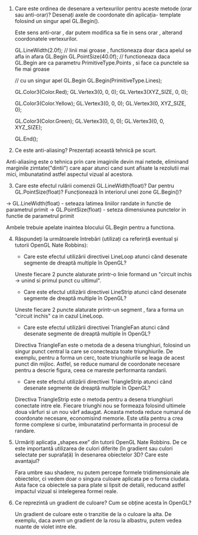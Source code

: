 1. Care este ordinea de desenare a vertexurilor pentru aceste metode (orar sau anti-orar)? Desenați axele de coordonate din aplicația- template folosind un singur apel GL.Begin().

    Este sens anti-orar , dar putem modifica sa fie in sens orar , alterand coordonatele vertexurilor.

    GL.LineWidth(2.0f); // linii mai groase , functioneaza doar daca apelul se afla in afara GL.Begin
    GL.PointSize(40.0f); // functioneaza daca GL.Begin are ca parametru PrimitiveType.Points , si face ca punctele sa fie mai groase

    // cu un singur apel GL.Begin
    GL.Begin(PrimitiveType.Lines);
    
    GL.Color3(Color.Red);
    GL.Vertex3(0, 0, 0);
    GL.Vertex3(XYZ_SIZE, 0, 0);

    GL.Color3(Color.Yellow);
    GL.Vertex3(0, 0, 0);
    GL.Vertex3(0, XYZ_SIZE, 0);

    GL.Color3(Color.Green);
    GL.Vertex3(0, 0, 0);
    GL.Vertex3(0, 0, XYZ_SIZE);

    GL.End();

2. Ce este anti-aliasing? Prezentați această tehnică pe scurt.

Anti-aliasing este o tehnica prin care imaginile devin mai netede, eliminand marginile zimtate("dintii") care apar atunci cand sunt afisate la rezolutii mai mici, imbunatatind astfel aspectul vizual al acestora.

3. Care este efectul rulării comenzii GL.LineWidth(float)? Dar pentru GL.PointSize(float)? Funcționează în interiorul unei zone GL.Begin()?

-> GL.LineWidth(float) - seteaza latimea liniilor randate in functie de parametrul primit
-> GL.PointSize(float) - seteza dimensiunea punctelor in functie de parametrul primit

Ambele trebuie apelate inaintea blocului GL.Begin pentru a functiona.

4. Răspundeți la următoarele întrebări (utilizați ca referință eventual și tutorii OpenGL Nate Robbins):
    * Care este efectul utilizării directivei LineLoop atunci când desenate segmente de dreaptă multiple în OpenGL?

    Uneste fiecare 2 puncte alaturate printr-o linie formand un "circuit inchis -> unind si primul punct cu ultimul".
    * Care este efectul utilizării directivei LineStrip atunci când desenate segmente de dreaptă multiple în OpenGL?

    Uneste fiecare 2 puncte alaturate printr-un segment , fara a forma un "circuit inchis" ca in cazul LineLoop.
    * Care este efectul utilizării directivei TriangleFan atunci când desenate segmente de dreaptă multiple în OpenGL?

    Directiva TriangleFan este o metoda de a desena triunghiuri, folosind un singur punct central la care se conecteaza toate triunghiurile. De exemplu, pentru a forma un cerc, toate triunghiurile se leaga de acest punct din mijloc. Astfel, se reduce numarul de coordonate necesare pentru a descrie figura, ceea ce mareste performanta randarii.
    * Care este efectul utilizării directivei TriangleStrip atunci când desenate segmente de dreaptă multiple în OpenGL?

    Directiva TriangleStrip este o metoda pentru a desena triunghiuri conectate intre ele. Fiecare triunghi nou se formeaza folosind ultimele doua vârfuri si un nou vârf adaugat. Aceasta metoda reduce numarul de coordonate necesare, economisind memorie. Este utila pentru a crea forme complexe si curbe, imbunatatind performanta in procesul de randare.

6. Urmăriți aplicația „shapes.exe” din tutorii OpenGL Nate Robbins. De ce este importantă utilizarea de culori diferite (în gradient sau culori selectate per suprafață) în desenarea obiectelor 3D? Care este avantajul?

    Fara umbre sau shadere, nu putem percepe formele tridimensionale ale obiectelor, ci vedem doar o singura culoare aplicata pe o forma ciudata. Asta face ca obiectele sa para plate si lipsit de detalii, reducand astfel impactul vizual si intelegerea formei reale.

7. Ce reprezintă un gradient de culoare? Cum se obține acesta în OpenGL?
    
    Un gradient de culoare este o tranzitie de la o culoare la alta. De exemplu, daca avem un gradient de la rosu la albastru, putem vedea nuante de violet intre ele.